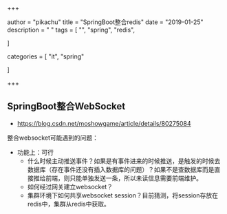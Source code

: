 +++

author = "pikachu"
title = "SpringBoot整合redis"
date = "2019-01-25"
description = " "
tags = [
    "",
    "spring",
	"redis",

]

categories = [
    "it", "spring"

]

+++

## 

## SpringBoot整合WebSocket

- https://blog.csdn.net/moshowgame/article/details/80275084



整合websocket可能遇到的问题：

- 功能上：可行
  - 什么时候主动推送事件？如果是有事件进来的时候推送，是触发的时候去数据库（存在事件还没有插入数据库的问题）？如果不是查数据库而是直接推给前端，则只能单独发送一条，所以未读信息需要前端维护。
  - 如何经过网关建立websocket？
  - 集群环境下如何共享websocket session？目前猜测，将session存放在redis中，集群从redis中获取。
